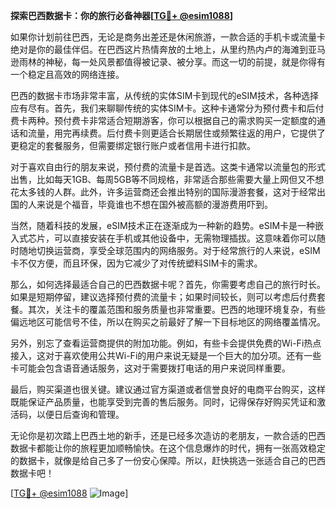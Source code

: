 **探索巴西数据卡：你的旅行必备神器[[TG💪+ @esim1088](https://t.me/s/esim1088)]**

如果你计划前往巴西，无论是商务出差还是休闲旅游，一款合适的手机卡或流量卡绝对是你的最佳伴侣。在巴西这片热情奔放的土地上，从里约热内卢的海滩到亚马逊雨林的神秘，每一处风景都值得被记录、被分享。而这一切的前提，就是你得有一个稳定且高效的网络连接。

巴西的数据卡市场非常丰富，从传统的实体SIM卡到现代的eSIM技术，各种选择应有尽有。首先，我们来聊聊传统的实体SIM卡。这种卡通常分为预付费卡和后付费卡两种。预付费卡非常适合短期游客，你可以根据自己的需求购买一定额度的通话和流量，用完再续费。后付费卡则更适合长期居住或频繁往返的用户，它提供了更稳定的套餐服务，但需要绑定银行账户或者信用卡进行扣款。

对于喜欢自由行的朋友来说，预付费的流量卡是首选。这类卡通常以流量包的形式出售，比如每天1GB、每周5GB等不同规格，非常适合那些需要大量上网但又不想花太多钱的人群。此外，许多运营商还会推出特别的国际漫游套餐，这对于经常出国的人来说是个福音，毕竟谁也不想在国外被高额的漫游费用吓到。

当然，随着科技的发展，eSIM技术正在逐渐成为一种新的趋势。eSIM卡是一种嵌入式芯片，可以直接安装在手机或其他设备中，无需物理插拔。这意味着你可以随时随地切换运营商，享受全球范围内的网络服务。对于经常旅行的人来说，eSIM卡不仅方便，而且环保，因为它减少了对传统塑料SIM卡的需求。

那么，如何选择最适合自己的巴西数据卡呢？首先，你需要考虑自己的旅行时长。如果是短期停留，建议选择预付费的流量卡；如果时间较长，则可以考虑后付费套餐。其次，关注卡的覆盖范围和服务质量也非常重要。巴西的地理环境复杂，有些偏远地区可能信号不佳，所以在购买之前最好了解一下目标地区的网络覆盖情况。

另外，别忘了查看运营商提供的附加功能。例如，有些卡会提供免费的Wi-Fi热点接入，这对于喜欢使用公共Wi-Fi的用户来说无疑是一个巨大的加分项。还有一些卡可能会包含语音通话服务，这对于需要拨打电话的用户来说同样重要。

最后，购买渠道也很关键。建议通过官方渠道或者信誉良好的电商平台购买，这样既能保证产品质量，也能享受到完善的售后服务。同时，记得保存好购买凭证和激活码，以便日后查询和管理。

无论你是初次踏上巴西土地的新手，还是已经多次造访的老朋友，一款合适的巴西数据卡都能让你的旅程更加顺畅愉快。在这个信息爆炸的时代，拥有一张高效稳定的数据卡，就像是给自己多了一份安心保障。所以，赶快挑选一张适合自己的巴西数据卡吧！

[[TG💪+ @esim1088](https://t.me/s/esim1088) ![Image](https://i.postimg.cc/4NQfJmqS/Snipaste-2025-05-13-00-14-12.png)]